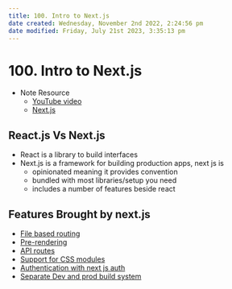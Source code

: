 ```yaml
---
title: 100. Intro to Next.js
date created: Wednesday, November 2nd 2022, 2:24:56 pm
date modified: Friday, July 21st 2023, 3:35:13 pm
---
```


# 100. Intro to Next.js

- Note Resource
	- [YouTube video](https://youtu.be/9P8mASSREYM?list=PLC3y8-rFHvwgC9mj0qv972IO5DmD-H0ZH)
	- [Next.js](https://nextjs.org/docs/getting-started)

## React.js Vs Next.js

- React is a library to build interfaces
- Next.js is a framework for building production apps, next js is
	- opinionated meaning it provides convention
	- bundled with most libraries/setup you need
	- includes a number of features beside react

## Features Brought by next.js

- [File based routing](Frameworks/Nextjs/300.%20Routing.md)
- [Pre-rendering](Frameworks/Nextjs/400.%20Static%20site%20generation.md#400.%20Pre-rendering)
- [API routes](Frameworks/Nextjs/700.%20API%20routes.md)
- [Support for CSS modules](Frameworks/Nextjs/800.%20Styling.md)
- [Authentication with next js auth](Frameworks/Nextjs/1000.%20Authentication.md)
- [Separate Dev and prod build system](Frameworks/Nextjs/200.%20how%20to%20create-build-run%20a%20new%20app.md)
